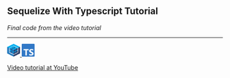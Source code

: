 ## Sequelize With Typescript Tutorial

_Final code from the video tutorial_

---

<a href="https://sequelize.org/master/">
  <img width="30px" height="30px" src="https://raw.githubusercontent.com/willjw3/willjw3/main/icons/sequelize.svg" />
</a>
<a href="https://www.typescriptlang.org/">
  <img width="30px" height="30px" src="https://raw.githubusercontent.com/willjw3/willjw3/main/icons/typescript.svg" />
</a>

[Video tutorial at YouTube](https://youtu.be/VyEKwp6Q4fY)
